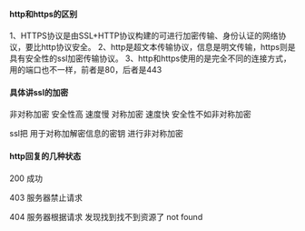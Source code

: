 
#### http和https的区别

1、HTTPS协议是由SSL+HTTP协议构建的可进行加密传输、身份认证的网络协议，要比http协议安全。 
2、http是超文本传输协议，信息是明文传输，https则是具有安全性的ssl加密传输协议。 
3、http和https使用的是完全不同的连接方式，用的端口也不一样，前者是80，后者是443

#### 具体讲ssl的加密

非对称加密 安全性高 速度慢 对称加密 速度快 安全性不如非对称加密

ssl把 用于对称加解密信息的密钥 进行非对称加密 

#### http回复的几种状态

200 成功

403 服务器禁止请求

404 服务器根据请求 发现找到找不到资源了 not found 



